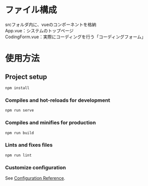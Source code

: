 # ファイル構成
srcフォルダ内に、vueのコンポーネントを格納  
App.vue：システムのトップページ  
CodingForm.vue：実際にコーディングを行う「コーディングフォーム」  

# 使用方法

## Project setup
```
npm install
```

### Compiles and hot-reloads for development
```
npm run serve
```

### Compiles and minifies for production
```
npm run build
```

### Lints and fixes files
```
npm run lint
```

### Customize configuration
See [Configuration Reference](https://cli.vuejs.org/config/).
